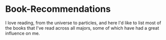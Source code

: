 # Book-Recommendations
I love reading, from the universe to particles, and here I'd like to list most of the books that I've read across all majors, some of which have had a great influence on me.
